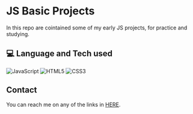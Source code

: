 # JS Basic Projects
In this repo are cointained some of my early JS projects, for practice and studying.

## :computer: Language and Tech used

![JavaScript](https://img.shields.io/badge/javascript-%23323330.svg?style=for-the-badge&logo=javascript&logoColor=%23F7DF1E)
![HTML5](https://img.shields.io/badge/html5-%23E34F26.svg?style=for-the-badge&logo=html5&logoColor=white)
![CSS3](https://img.shields.io/badge/css3-%231572B6.svg?style=for-the-badge&logo=css3&logoColor=white)

## Contact
You can reach me on any of the links in [HERE](https://allmylinks.com/luccatambor).
